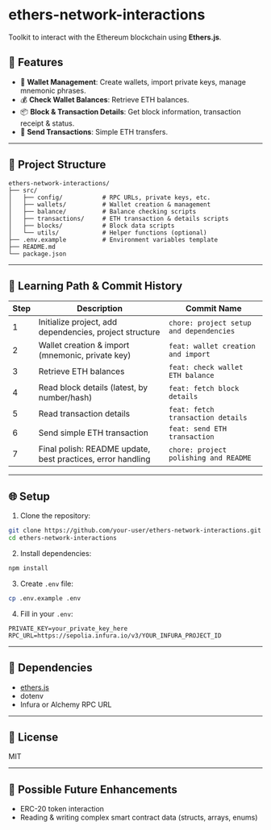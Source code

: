 # ethers-network-interactions

Toolkit to interact with the Ethereum blockchain using **Ethers.js**.

## 🚀 Features

- 🔐 **Wallet Management**: Create wallets, import private keys, manage mnemonic phrases.
- 💰 **Check Wallet Balances**: Retrieve ETH balances.
- 📦 **Block & Transaction Details**: Get block information, transaction receipt & status.
- 🚀 **Send Transactions**: Simple ETH transfers.

---

## 📂 Project Structure

```
ethers-network-interactions/
├── src/
│   ├── config/           # RPC URLs, private keys, etc.
│   ├── wallets/          # Wallet creation & management
│   ├── balance/          # Balance checking scripts
│   ├── transactions/     # ETH transaction & details scripts
│   ├── blocks/           # Block data scripts
│   └── utils/            # Helper functions (optional)
├── .env.example          # Environment variables template
├── README.md
└── package.json
```

---

## 📝 Learning Path & Commit History

| Step | Description                                                        | Commit Name                               |
|------|--------------------------------------------------------------------|------------------------------------------|
| 1    | Initialize project, add dependencies, project structure            | `chore: project setup and dependencies`  |
| 2    | Wallet creation & import (mnemonic, private key)                   | `feat: wallet creation and import`       |
| 3    | Retrieve ETH balances                                              | `feat: check wallet ETH balance`         |
| 4    | Read block details (latest, by number/hash)                        | `feat: fetch block details`              |
| 5    | Read transaction details                                           | `feat: fetch transaction details`        |
| 6    | Send simple ETH transaction                                        | `feat: send ETH transaction`             |
| 7    | Final polish: README update, best practices, error handling        | `chore: project polishing and README`    |

---

## 🌐 Setup

1. Clone the repository:

```bash
git clone https://github.com/your-user/ethers-network-interactions.git
cd ethers-network-interactions
```

2. Install dependencies:

```bash
npm install
```

3. Create `.env` file:

```bash
cp .env.example .env
```

4. Fill in your `.env`:

```
PRIVATE_KEY=your_private_key_here
RPC_URL=https://sepolia.infura.io/v3/YOUR_INFURA_PROJECT_ID
```

---

## 🔧 Dependencies

- [ethers.js](https://docs.ethers.org/)
- dotenv
- Infura or Alchemy RPC URL

---

## 📄 License

MIT

---

## 🚀 Possible Future Enhancements

- ERC-20 token interaction
- Reading & writing complex smart contract data (structs, arrays, enums)
